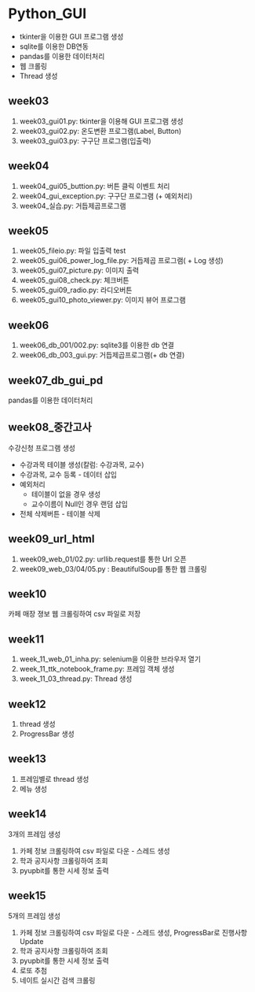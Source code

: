 # Python_GUI

- tkinter을 이용한 GUI 프로그램 생성
- sqlite를 이용한 DB연동
- pandas를 이용한 데이터처리
- 웹 크롤링
- Thread 생성

##  week03
1. week03_gui01.py: tkinter을 이용해 GUI 프로그램 생성
2. week03_gui02.py: 온도변환 프로그램(Label, Button)
3. week03_gui03.py: 구구단 프로그램(입출력)

## week04
1. week04_gui05_buttion.py: 버튼 클릭 이벤트 처리
2. week04_gui_exception.py: 구구단 프로그램 (+ 예외처리) 
3. week04_실습.py: 거듭제곱프로그램

## week05
1. week05_fileio.py: 파일 입출력 test
2. week05_gui06_power_log_file.py: 거듭제곱 프로그램( + Log 생성)
3. week05_gui07_picture.py: 이미지 출력
4. week05_gui08_check.py: 체크버튼
5. week05_gui09_radio.py: 라디오버튼 
6. week05_gui10_photo_viewer.py: 이미지 뷰어 프로그램

## week06
1. week06_db_001/002.py: sqlite3를 이용한 db 연결
2. week06_db_003_gui.py: 거듭제곱프로그램(+ db 연결)

## week07_db_gui_pd
pandas를 이용한 데이터처리

## week08_중간고사
수강신청 프로그램 생성
- 수강과목 테이블 생성(칼럼: 수강과목, 교수)
- 수강과목, 교수 등록 - 데이터 삽입
- 예외처리 
    - 테이블이 없을 경우 생성
    - 교수이름이 Null인 경우 랜덤 삽입
- 전체 삭제버튼 - 테이블 삭제

## week09_url_html
1. week09_web_01/02.py: urllib.request를 통한 Url 오픈
2. week09_web_03/04/05.py : BeautifulSoup를 통한 웹 크롤링

## week10
카페 매장 졍보 웹 크롤링하여 csv 파일로 저장

## week11
1. week_11_web_01_inha.py: selenium을 이용한 브라우저 열기
2. week_11_ttk_notebook_frame.py: 프레임 객체 생성
3. week_11_03_thread.py: Thread 생성

## week12
1. thread 생성
2. ProgressBar 생성

## week13
1. 프레임별로 thread 생성
2. 메뉴 생성

## week14
3개의 프레임 생성
1. 카페 정보 크롤링하여 csv 파일로 다운 - 스레드 생성
2. 학과 공지사항 크롤링하여 조회
3. pyupbit를 통한 시세 정보 출력

## week15
5개의 프레임 생성
1. 카페 정보 크롤링하여 csv 파일로 다운 - 스레드 생성, ProgressBar로 진행사항 Update
2. 학과 공지사항 크롤링하여 조회
3. pyupbit를 통한 시세 정보 출력
4. 로또 추첨
5. 네이트 실시간 검색 크롤링


